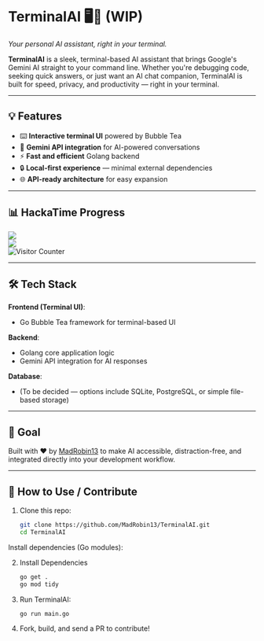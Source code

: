 # TerminalAI 🖥️🤖  (WIP)
*Your personal AI assistant, right in your terminal.*

**TerminalAI** is a sleek, terminal-based AI assistant that brings Google's Gemini AI straight to your command line. Whether you're debugging code, seeking quick answers, or just want an AI chat companion, TerminalAI is built for speed, privacy, and productivity — right in your terminal.

---

## 💡 Features
- ⌨️ **Interactive terminal UI** powered by Bubble Tea
- 🧠 **Gemini API integration** for AI-powered conversations
- ⚡ **Fast and efficient** Golang backend
- 🔒 **Local-first experience** — minimal external dependencies
- 🌐 **API-ready architecture** for easy expansion

---

## 📊 HackaTime Progress  
![](https://hackatime-badge.hackclub.com/U07BWS2LPE2/TerminalAI)  
![](https://github-readme-stats.hackclub.dev/api/wakatime?username=2445&api_domain=hackatime.hackclub.com&theme=shadow_green&custom_title=Hackatime+Stats&layout=compact&cache_seconds=0&langs_count=8)
</br><img src="https://profile-counter.glitch.me/MadRobin13-TerminalAI/count.svg" alt="Visitor Counter"/>

---

## 🛠️ Tech Stack
**Frontend (Terminal UI)**:  
- Go Bubble Tea framework for terminal-based UI  

**Backend**:  
- Golang core application logic  
- Gemini API integration for AI responses  

**Database**:  
- (To be decided — options include SQLite, PostgreSQL, or simple file-based storage)

---

## 🏁 Goal  
Built with ❤️ by [MadRobin13](https://github.com/MadRobin13) to make AI accessible, distraction-free, and integrated directly into your development workflow.

---

## 🚀 How to Use / Contribute  
1. Clone this repo:  
    ```bash
   git clone https://github.com/MadRobin13/TerminalAI.git
   cd TerminalAI
Install dependencies (Go modules):

2. Install Dependencies
    ```bash
    go get .
    go mod tidy

3. Run TerminalAI:
    ```bash
    go run main.go

4. Fork, build, and send a PR to contribute!
